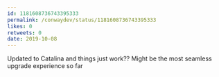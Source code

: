 ```yaml
---
id: 1181608736743395333
permalink: /conwaydev/status/1181608736743395333
likes: 0
retweets: 0
date: 2019-10-08
---
```


Updated to Catalina and things just work?? Might be the most seamless upgrade  experience so far